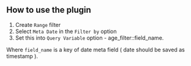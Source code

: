 ## How to use the plugin

1. Create `Range` filter
2. Select `Meta Date` in the `Filter by` option
3. Set this into `Query Variable` option - age_filter::field_name.

Where `field_name` is a key of date meta field ( date should be saved as timestamp ).
